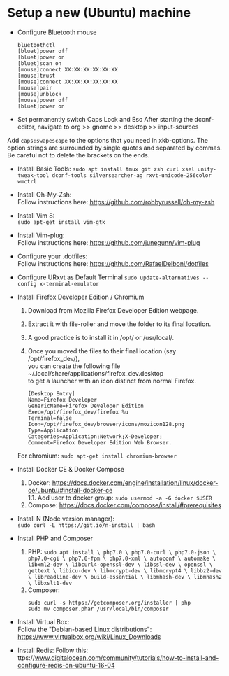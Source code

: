 # Setup a new (Ubuntu) machine

- Configure Bluetooth mouse
  ```
  bluetoothctl
  [bluet]power off
  [bluet]power on
  [bluet]scan on
  [mouse]connect XX:XX:XX:XX:XX:XX
  [mouse]trust
  [mouse]connect XX:XX:XX:XX:XX:XX
  [mouse]pair
  [mouse]unblock
  [mouse]power off
  [bluet]power on
  ```

- Set permanently switch Caps Lock and Esc
After starting the dconf-editor, navigate to org >> gnome >> desktop >> input-sources

Add `caps:swapescape` to the options that you need in xkb-options.
The option strings are surrounded by single quotes and separated by commas.
Be careful not to delete the brackets on the ends.

- Install Basic Tools:
`sudo apt install tmux git zsh curl xsel unity-tweak-tool dconf-tools silversearcher-ag rxvt-unicode-256color wmctrl`

- Install Oh-My-Zsh:  
Follow instructions here: https://github.com/robbyrussell/oh-my-zsh

- Install Vim 8:  
`sudo apt-get install vim-gtk`

- Install Vim-plug:  
Follow instructions here: https://github.com/junegunn/vim-plug

- Configure your .dotfiles:  
Follow instructions here: https://github.com/RafaelDelboni/dotfiles

- Configure URxvt as Default Terminal
`sudo update-alternatives --config x-terminal-emulator`

- Install Firefox Developer Edition / Chromium
  1. Download from Mozilla Firefox Developer Edition webpage.
  2. Extract it with file-roller and move the folder to its final location.
  3. A good practice is to install it in /opt/ or /usr/local/.
  4. Once you moved the files to their final location (say /opt/firefox_dev/),  
     you can create the following file ~/.local/share/applications/firefox_dev.desktop  
     to get a launcher with an icon distinct from normal Firefox.

        ```
        [Desktop Entry]
        Name=Firefox Developer 
        GenericName=Firefox Developer Edition
        Exec=/opt/firefox_dev/firefox %u
        Terminal=false
        Icon=/opt/firefox_dev/browser/icons/mozicon128.png
        Type=Application
        Categories=Application;Network;X-Developer;
        Comment=Firefox Developer Edition Web Browser.
        ```
  For chromium: `sudo apt-get install chromium-browser`

- Install Docker CE & Docker Compose
    1. Docker: https://docs.docker.com/engine/installation/linux/docker-ce/ubuntu/#install-docker-ce  
      1.1. Add user to docker group: `sudo usermod -a -G docker $USER`
    2. Compose: https://docs.docker.com/compose/install/#prerequisites

- Install N (Node version manager):  
  `sudo curl -L https://git.io/n-install | bash`

- Install PHP and Composer
  1. PHP: 
    `sudo apt install \
    php7.0 \
    php7.0-curl \
    php7.0-json \
    php7.0-cgi \
    php7.0-fpm \
    php7.0-xml \
    autoconf \
    automake \
    libxml2-dev \
    libcurl4-openssl-dev \
    libssl-dev \
    openssl \
    gettext \
    libicu-dev \
    libmcrypt-dev \
    libmcrypt4 \
    libbz2-dev \
    libreadline-dev \
    build-essential \
    libmhash-dev \
    libmhash2 \
    libxslt1-dev
  `
  2. Composer:
      ```
      sudo curl -s https://getcomposer.org/installer | php
      sudo mv composer.phar /usr/local/bin/composer
      ```
- Install Virtual Box:  
Follow the "Debian-based Linux distributions": https://www.virtualbox.org/wiki/Linux_Downloads

- Install Redis:
Follow this: ttps://www.digitalocean.com/community/tutorials/how-to-install-and-configure-redis-on-ubuntu-16-04
